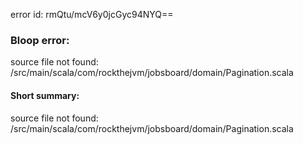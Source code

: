 error id: rmQtu/mcV6y0jcGyc94NYQ==
### Bloop error:

source file not found: <WORKSPACE>/src/main/scala/com/rockthejvm/jobsboard/domain/Pagination.scala
#### Short summary: 

source file not found: <WORKSPACE>/src/main/scala/com/rockthejvm/jobsboard/domain/Pagination.scala
